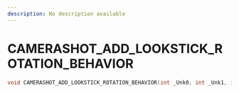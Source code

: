 ```yaml
---
description: No description available 
---
```


# CAMERASHOT_ADD_LOOKSTICK_ROTATION_BEHAVIOR

```cpp
void CAMERASHOT_ADD_LOOKSTICK_ROTATION_BEHAVIOR(int _Unk0, int _Unk1, int _Unk2, int _Unk3, int _Unk4, int _Unk5, int _Unk6);
```